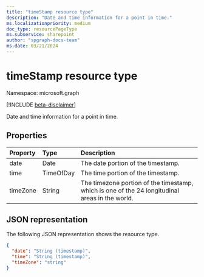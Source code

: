 ```yaml
---
title: "timeStamp resource type"
description: "Date and time information for a point in time."
ms.localizationpriority: medium
doc_type: resourcePageType
ms.subservice: sharepoint
author: "spgraph-docs-team"
ms.date: 03/21/2024
---
```


# timeStamp resource type

Namespace: microsoft.graph

[!INCLUDE [beta-disclaimer](../../includes/beta-disclaimer.md)]

Date and time information for a point in time.

## Properties
| Property	   | Type	|Description|
|:---------------|:--------|:----------|
|date|Date|The date portion of the timestamp.|
|time|TimeOfDay|The time portion of the timestamp.|
|timeZone|String|The timezone portion of the timestamp, which is one of the 24 longitudinal areas in the world.|

## JSON representation

The following JSON representation shows the resource type.

<!-- {
  "blockType": "resource",
  "optionalProperties": [

  ],
  "@odata.type": "microsoft.graph.timeStamp"
}-->

```json
{
  "date": "String (timestamp)",
  "time": "String (timestamp)",
  "timeZone": "string"
}
```

<!-- uuid: 8fcb5dbc-d5aa-4681-8e31-b001d5168d79
2015-10-25 14:57:30 UTC -->
<!--
{
  "type": "#page.annotation",
  "description": "timeStamp resource",
  "keywords": "",
  "section": "documentation",
  "tocPath": "",
  "suppressions": []
}
-->


